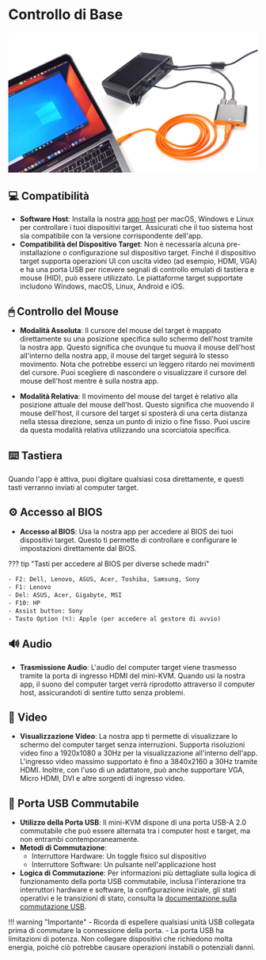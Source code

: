 # Controllo di Base

![use-case-pc-angled-view](images/product/use-case-pc-angled-view.jpg)

## 💻 Compatibilità

- **Software Host**: Installa la nostra [app host](/app) per macOS, Windows e Linux per controllare i tuoi dispositivi target. Assicurati che il tuo sistema host sia compatibile con la versione corrispondente dell'app.
- **Compatibilità del Dispositivo Target**: Non è necessaria alcuna pre-installazione o configurazione sul dispositivo target. Finché il dispositivo target supporta operazioni UI con uscita video (ad esempio, HDMI, VGA) e ha una porta USB per ricevere segnali di controllo emulati di tastiera e mouse (HID), può essere utilizzato. Le piattaforme target supportate includono Windows, macOS, Linux, Android e iOS.

## 🖱 Controllo del Mouse

- **Modalità Assoluta**: Il cursore del mouse del target è mappato direttamente su una posizione specifica sullo schermo dell'host tramite la nostra app. Questo significa che ovunque tu muova il mouse dell'host all'interno della nostra app, il mouse del target seguirà lo stesso movimento. Nota che potrebbe esserci un leggero ritardo nei movimenti del cursore. Puoi scegliere di nascondere o visualizzare il cursore del mouse dell'host mentre è sulla nostra app.

- **Modalità Relativa**: Il movimento del mouse del target è relativo alla posizione attuale del mouse dell'host. Questo significa che muovendo il mouse dell'host, il cursore del target si sposterà di una certa distanza nella stessa direzione, senza un punto di inizio o fine fisso. Puoi uscire da questa modalità relativa utilizzando una scorciatoia specifica.

## ⌨️ Tastiera

Quando l'app è attiva, puoi digitare qualsiasi cosa direttamente, e questi tasti verranno inviati al computer target.

## ⚙️ Accesso al BIOS

- **Accesso al BIOS**: Usa la nostra app per accedere al BIOS dei tuoi dispositivi target. Questo ti permette di controllare e configurare le impostazioni direttamente dal BIOS.

??? tip "Tasti per accedere al BIOS per diverse schede madri"

    - F2: Dell, Lenovo, ASUS, Acer, Toshiba, Samsung, Sony
    - F1: Lenovo
    - Del: ASUS, Acer, Gigabyte, MSI
    - F10: HP
    - Assist button: Sony
    - Tasto Option (⌥): Apple (per accedere al gestore di avvio)

## 🔊 Audio

- **Trasmissione Audio**: L'audio del computer target viene trasmesso tramite la porta di ingresso HDMI del mini-KVM. Quando usi la nostra app, il suono del computer target verrà riprodotto attraverso il computer host, assicurandoti di sentire tutto senza problemi.

## 🎥 Video

- **Visualizzazione Video**: La nostra app ti permette di visualizzare lo schermo del computer target senza interruzioni. Supporta risoluzioni video fino a 1920x1080 a 30Hz per la visualizzazione all'interno dell'app. L'ingresso video massimo supportato è fino a 3840x2160 a 30Hz tramite HDMI. Inoltre, con l'uso di un adattatore, può anche supportare VGA, Micro HDMI, DVI e altre sorgenti di ingresso video.

## 🔄 Porta USB Commutabile

- **Utilizzo della Porta USB**: Il mini-KVM dispone di una porta USB-A 2.0 commutabile che può essere alternata tra i computer host e target, ma non entrambi contemporaneamente.
- **Metodi di Commutazione**: 
    - Interruttore Hardware: Un toggle fisico sul dispositivo
    - Interruttore Software: Un pulsante nell'applicazione host
- **Logica di Commutazione**: Per informazioni più dettagliate sulla logica di funzionamento della porta USB commutabile, inclusa l'interazione tra interruttori hardware e software, la configurazione iniziale, gli stati operativi e le transizioni di stato, consulta la [documentazione sulla commutazione USB](usb-switch.md).

!!! warning "Importante"
    - Ricorda di espellere qualsiasi unità USB collegata prima di commutare la connessione della porta.
    - La porta USB ha limitazioni di potenza. Non collegare dispositivi che richiedono molta energia, poiché ciò potrebbe causare operazioni instabili o potenziali danni.
